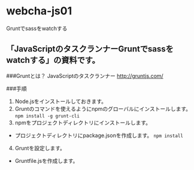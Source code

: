 webcha-js01
===========

Gruntでsassをwatchする


## 「JavaScriptのタスクランナーGruntでsassをwatchする」の資料です。

###Gruntとは？
JavaScriptのタスクランナー
http://gruntjs.com/

###手順
1. Node.jsをインストールしておきます。
2. Gruntのコマンドを使えるようにnpmのグローバルにインストールします。
`npm install -g grunt-cli`
3. npmをプロジェクトディレクトリにインストールします。
* プロジェクトディレクトリにpackage.jsonを作成します。
`npm install`
4. Gruntを設定します。
* Gruntfile.jsを作成します。
